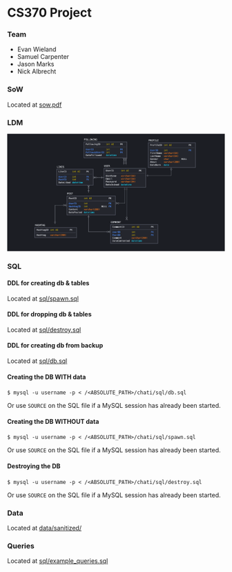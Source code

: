 # CS370 Project

### Team
* Evan Wieland
* Samuel Carpenter
* Jason Marks
* Nick Albrecht

### SoW
Located at [sow.pdf](sow.pdf)

### LDM
![ERD](LDM.png)

### SQL
#### DDL for creating db & tables
Located at [sql/spawn.sql](sql/spawn.sql)

#### DDL for dropping db & tables
Located at [sql/destroy.sql](sql/destroy.sql)

#### DDL for creating db from backup
Located at [sql/db.sql](sql/db.sql)

#### Creating the DB WITH data
`$ mysql -u username -p < /<ABSOLUTE_PATH>/chati/sql/db.sql`

Or use `SOURCE` on the SQL file if a MySQL session has already been started.

#### Creating the DB WITHOUT data
`$ mysql -u username -p < /<ABSOLUTE_PATH>/chati/sql/spawn.sql`

Or use `SOURCE` on the SQL file if a MySQL session has already been started.

#### Destroying the DB
`$ mysql -u username -p < /<ABSOLUTE_PATH>/chati/sql/destroy.sql`

Or use `SOURCE` on the SQL file if a MySQL session has already been started.

### Data
Located at [data/sanitized/](data/sanitized/)

### Queries
Located at [sql/example_queries.sql](sql/example_queries.sql)
